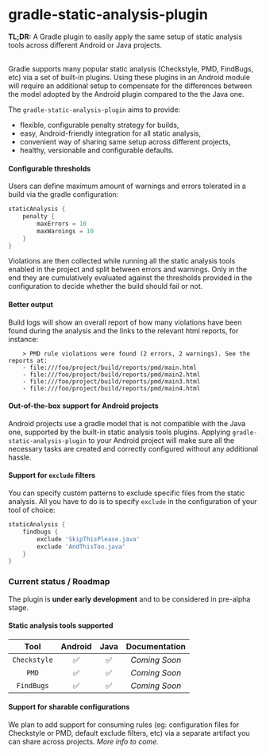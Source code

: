 # gradle-static-analysis-plugin
**TL;DR:** A Gradle plugin to easily apply the same setup of static analysis tools across different Android or Java projects.<br/>
<br/>

Gradle supports many popular static analysis (Checkstyle, PMD, FindBugs, etc) via a set of built-in
plugins. Using these plugins in an Android module will require an additional setup to compensate for the differences between
the model adopted by the Android plugin compared to the the Java one.<br/>

The `gradle-static-analysis-plugin` aims to provide:
- flexible, configurable penalty strategy for builds,
- easy, Android-friendly integration for all static analysis,
- convenient way of sharing same setup across different projects,
- healthy, versionable and configurable defaults.

#### Configurable thresholds
Users can define maximum amount of warnings and errors tolerated in a build via the gradle configuration:
```gradle
staticAnalysis {
    penalty {
        maxErrors = 10
        maxWarnings = 10
    }
}
```
Violations are then collected while running all the static analysis tools enabled in the project and split between errors and warnings.
Only in the end they are cumulatively evaluated against the thresholds provided in the configuration to decide whether the build should fail or not.

#### Better output
Build logs will show an overall report of how many violations have been found during the analysis and the links to
the relevant html reports, for instance:
```
    > PMD rule violations were found (2 errors, 2 warnings). See the reports at:
    - file:///foo/project/build/reports/pmd/main.html
    - file:///foo/project/build/reports/pmd/main2.html
    - file:///foo/project/build/reports/pmd/main3.html
    - file:///foo/project/build/reports/pmd/main4.html
```

#### Out-of-the-box support for Android projects
Android projects use a gradle model that is not compatible with the Java one, supported by the built-in static analysis tools plugins.
Applying `gradle-static-analysis-plugin` to your Android project will make sure all the necessary tasks are created and correctly configured
without any additional hassle.

#### Support for `exclude` filters
You can specify custom patterns to exclude specific files from the static analysis. All you have to do is to specify `exclude`
in the configuration of your tool of choice:
```gradle
staticAnalysis {
    findbugs {
        exclude 'SkipThisPlease.java'
        exclude 'AndThisToo.java'
    }
}
```

### Current status / Roadmap

The plugin is **under early development** and to be considered in pre-alpha stage.

#### Static analysis tools supported

Tool | Android | Java | Documentation |
:----:|:--------:|:--------:|:----:|
`Checkstyle` | :white_check_mark: | :white_check_mark: | _Coming Soon_ |
`PMD` | :white_check_mark: | :white_check_mark: | _Coming Soon_ |
`FindBugs` | :white_check_mark: | :white_check_mark: | _Coming Soon_ |

#### Support for sharable configurations

We plan to add support for consuming rules (eg: configuration files for Checkstyle or PMD, default exclude filters, etc) via a
separate artifact you can share across projects. _More info to come._
